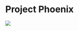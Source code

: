 # Project Phoenix 
<a href="https://zenhub.com"><img src="https://raw.githubusercontent.com/ZenHubIO/support/master/zenhub-badge.png"></a>

